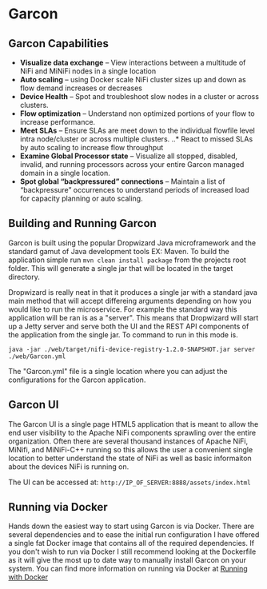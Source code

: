 # Garcon

## Garcon Capabilities
* **Visualize data exchange** – View interactions between a multitude of NiFi and MiNiFi nodes in a single location
* **Auto scaling** – using Docker scale NiFi cluster sizes up and down as flow demand increases or decreases
* **Device Health** – Spot and troubleshoot slow nodes in a cluster or across clusters.
* **Flow optimization** – Understand non optimized portions of your flow to increase performance.
* **Meet SLAs** – Ensure SLAs are meet down to the individual flowfile level intra node/cluster or across multiple clusters.
..* React to missed SLAs by auto scaling to increase flow throughput
* **Examine Global Processor state** – Visualize all stopped, disabled, invalid, and running processors across your entire Garcon managed domain in a single location.
* **Spot global “backpressured” connections** – Maintain a list of “backpressure” occurrences to understand periods of increased load for capacity planning or auto scaling.

## Building and Running Garcon
Garcon is built using the popular Dropwizard Java microframework and the standard gamut of Java development tools EX: Maven. To build the application
simple run ```mvn clean install package``` from the projects root folder. This will generate a single jar that will be located in the target directory.

Dropwizard is really neat in that it produces a single jar with a standard java main method that will accept differeing arguments depending on how you would
like to run the microservice. For example the standard way this application will be ran is as a "server". This means that Dropwizard will start up a Jetty
server and serve both the UI and the REST API components of the application from the single jar. To command to run in this mode is.

```java -jar ./web/target/nifi-device-registry-1.2.0-SNAPSHOT.jar server ./web/Garcon.yml```

The "Garcon.yml" file is a single location where you can adjust the configurations for the Garcon application.

## Garcon UI
The Garcon UI is a single page HTML5 application that is meant to allow the end user visibility to the Apache NiFi components sprawling over
the entire organization. Often there are several thousand instances of Apache NiFi, MiNifi, and MiNiFi-C++ running so this allows the user a convenient
single location to better understand the state of NiFi as well as basic informaiton about the devices NiFi is running on.

The UI can be accessed at: ```http://IP_OF_SERVER:8888/assets/index.html```


## Running via Docker
Hands down the easiest way to start using Garcon is via Docker. There are several dependencies and to ease the initial run configuration
I have offered a single fat Docker image that contains all of the required dependencies. If you don't wish to run via Docker I still recommend looking at the
Dockerfile as it will give the most up to date way to manually install Garcon on your system. You can find more information on running via Docker
 at [Running with Docker](./docker/README.md)